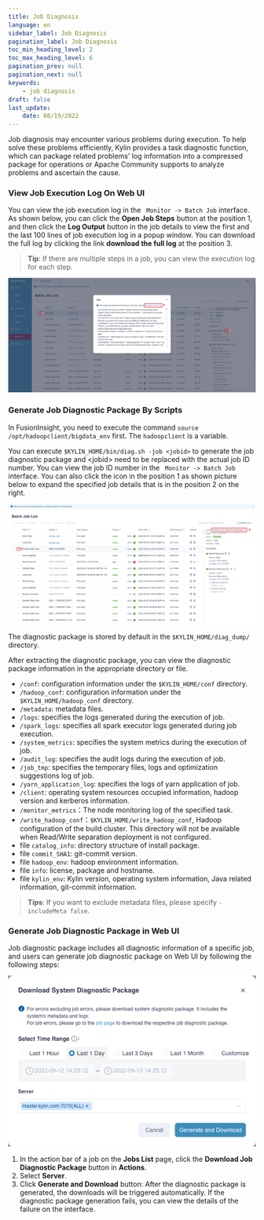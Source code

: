 ```yaml
---
title: Job Diagnosis
language: en
sidebar_label: Job Diagnosis
pagination_label: Job Diagnosis
toc_min_heading_level: 2
toc_max_heading_level: 6
pagination_prev: null
pagination_next: null
keywords:
    - job diagnosis
draft: false
last_update:
    date: 08/19/2022
---
```


 Job diagnosis may encounter various problems during execution. To help solve these problems efficiently, Kylin provides a task diagnostic function, which can package related problems' log information into a compressed package for operations or Apache Community supports to analyze problems and ascertain the cause.

### View Job Execution Log On Web UI

You can view the job execution log in the ` Monitor -> Batch Job` interface. As shown below, you can click the **Open Job Steps** button at the position 1, and then click the **Log Output** button in the job details to view the first and the last 100 lines of job execution log in a popup window. You can download the full log by clicking the link **download the full log** at the position 3.

> **Tip**: If there are multiple steps in a job, you can view the execution log for each step.

![Job Log](images/job_log.png)

### Generate Job Diagnostic Package By Scripts

In FusionInsight, you need to execute the command `source /opt/hadoopclient/bigdata_env` first. The `hadoopclient` is a variable.

You can execute ` $KYLIN_HOME/bin/diag.sh -job <jobid> ` to generate the job diagnostic package and \<jobid\> need to be replaced with the actual job ID number. You can view the job ID number in the ` Monitor -> Batch Job` interface. You can also click the icon in the position 1 as shown picture below to expand the specified job details that is in the position 2 on the right.

 ![Job ID](images/job_id.png)

 The diagnostic package is stored by default in the `$KYLIN_HOME/diag_dump/` directory.

 After extracting the diagnostic package, you can view the diagnostic package information in the appropriate directory or file.

- `/conf`: configuration information under the `$KYLIN_HOME/conf` directory.
- `/hadoop_conf`: configuration information under the `$KYLIN_HOME/hadoop_conf` directory.
- `/metadata`: metadata files.
- `/logs`: specifies the logs generated during the execution of job.
- `/spark_logs`: specifies all spark executor logs generated during job execution.
- `/system_metrics`: specifies the system metrics during the execution of job.
- `/audit_log`: specifies the audit logs during the execution of job.
- `/job_tmp`: specifies the temporary files, logs and optimization suggestions log of job.
- `/yarn_application_log`: specifies the logs of yarn application of job. 
- `/client`: operating system resources occupied information, hadoop version and kerberos information.
- `/monitor_metrics`：The node monitoring log of the specified task.
- `/write_hadoop_conf`：`$KYLIN_HOME/write_hadoop_conf`, Hadoop configuration of the build cluster. This directory will not be available when Read/Write separation deployment is not configured.
- file `catalog_info`: directory structure of install package.
- file `commit_SHA1`: git-commit version.
- file `hadoop_env`: hadoop environment information.
- file `info`: license, package and hostname.
- file `kylin_env`: Kylin version, operating system information, Java related information, git-commit information.

> **Tips**: If you want to exclude metadata files, please specify `-includeMeta false`.

### Generate Job Diagnostic Package in Web UI

Job diagnostic package includes all diagnostic information of a specific job, and users can generate job diagnostic package on Web UI by following the following steps:

![Generate Job Diagnostic Package in Web UI](images/job_diagnosis_web.png)

1. In the action bar of a job on the **Jobs List** page, click the **Download Job Diagnostic Package** button in **Actions**.
2. Select **Server**.
3. Click **Generate and Download** button: After the diagnostic package is generated, the downloads will be triggered automatically. If the diagnostic package generation fails, you can view the details of the failure on the interface.
